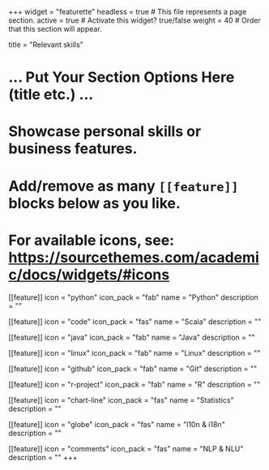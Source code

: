 +++
widget = "featurette"
headless = true  # This file represents a page section.
active = true  # Activate this widget? true/false
weight = 40  # Order that this section will appear.

title = "Relevant skills"

# ... Put Your Section Options Here (title etc.) ...

# Showcase personal skills or business features.
# Add/remove as many `[[feature]]` blocks below as you like.
# For available icons, see: https://sourcethemes.com/academic/docs/widgets/#icons
[[feature]]
  icon = "python"
  icon_pack = "fab"
  name = "Python"
  description = ""
  
[[feature]]
  icon = "code"
  icon_pack = "fas"
  name = "Scala"
  description = ""
  
[[feature]]
  icon = "java"
  icon_pack = "fab"
  name = "Java"
  description = ""
  
[[feature]]
  icon = "linux"
  icon_pack = "fab"
  name = "Linux"
  description = ""
    
[[feature]]
  icon = "github"
  icon_pack = "fab"
  name = "Git"
  description = ""
  
[[feature]]
  icon = "r-project"
  icon_pack = "fab"
  name = "R"
  description = ""
  
[[feature]]
  icon = "chart-line"
  icon_pack = "fas"
  name = "Statistics"
  description = ""
  
[[feature]]
  icon = "globe"
  icon_pack = "fas"
  name = "l10n & i18n"
  description = ""
  
[[feature]]
  icon = "comments"
  icon_pack = "fas"
  name = "NLP & NLU"
  description = ""
+++
